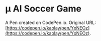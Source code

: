 # µ AI Soccer Game

A Pen created on CodePen.io. Original URL: [https://codepen.io/kaolay/pen/YxNEOz](https://codepen.io/kaolay/pen/YxNEOz).



